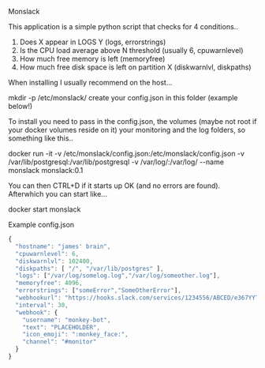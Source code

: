 Monslack

This application is a simple python script that checks for 4 conditions..

1. Does X appear in LOGS Y (logs, errorstrings)
2. Is the CPU load average above N threshold (usually 6, cpuwarnlevel)
3. How much free memory is left (memoryfree)
4. How much free disk space is left on partition X (diskwarnlvl, diskpaths)

When installing I usually recommend on the host...

mkdir -p /etc/monslack/
create your config.json in this folder (example below!)

To install you need to pass in the config.json, the volumes (maybe not root if your docker volumes reside on it) your monitoring and the log folders, so something like this..

docker run -it -v /etc/monslack/config.json:/etc/monslack/config.json -v /var/lib/postgresql:/var/lib/postgresql -v /var/log/:/var/log/ --name monslack monslack:0.1

You can then CTRL+D if it starts up OK (and no errors are found). Afterwhich you can start like...

docker start monslack

Example config.json

```javascript
{
  "hostname": "james' brain",
  "cpuwarnlevel": 6,
  "diskwarnlvl": 102400,
  "diskpaths": [ "/", "/var/lib/postgres" ],
  "logs": ["/var/log/somelog.log","/var/log/someother.log"],
  "memoryfree": 4096,
  "errorstrings": ["someError","SomeOtherError"],
  "webhookurl": "https://hooks.slack.com/services/1234556/ABCED/e367YYT90Tavy4stqnw3DF",
  "interval": 30,
  "webhook": {
    "username": "monkey-bot",
    "text": "PLACEHOLDER",
    "icon_emoji": ":monkey_face:",
    "channel": "#monitor"
  }
}
```
